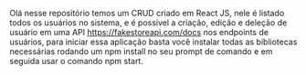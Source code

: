 

Olá nesse repositório temos um CRUD criado em React JS, nele é listado todos os usuários no sistema, e é possível a criação, edição e deleção de usuário em uma API https://fakestoreapi.com/docs nos endpoints de usuários, para iniciar essa aplicação basta você instalar todas as bibliotecas necessárias rodando um npm install no seu prompt de comando e em seguida usar o comando npm start.
 
 
